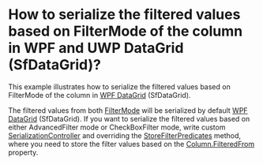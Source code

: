 # How to serialize the filtered values based on FilterMode of the column in WPF and UWP DataGrid (SfDataGrid)?

This example illustrates how to serialize the filtered values based on FilterMode of the column in [WPF DataGrid](https://www.syncfusion.com/wpf-ui-controls/datagrid) (SfDataGrid).

The filtered values from both [FilterMode](http://help.syncfusion.com/cr/cref_files/wpf/Syncfusion.SfGrid.WPF~Syncfusion.UI.Xaml.Grid.FilterMode.html) will be serialized by default [WPF DataGrid](https://www.syncfusion.com/wpf-ui-controls/datagrid) (SfDataGrid). If you want to serialize the filtered values based on either AdvancedFilter mode or CheckBoxFilter mode, write custom [SerializationController](http://help.syncfusion.com/cr/cref_files/wpf/Syncfusion.SfGrid.WPF~Syncfusion.UI.Xaml.Grid.SerializationController.html) and overriding the [StoreFilterPredicates](http://help.syncfusion.com/cr/cref_files/wpf/Syncfusion.SfGrid.WPF~Syncfusion.UI.Xaml.Grid.SerializationController~StoreFilterPredicates.html) method, where you need to store the filter values based on the [Column.FilteredFrom](http://help.syncfusion.com/cr/cref_files/wpf/Syncfusion.SfGrid.WPF~Syncfusion.UI.Xaml.Grid.GridColumn~FilteredFrom.html) property.

